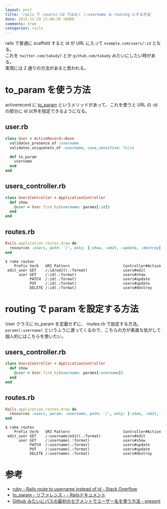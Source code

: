 ```yaml
---
layout: post
title: 'rails で /users/:id ではなく /:username な routing にする方法'
date: 2015-11-29 23:06:56 +0900
comments: true
categories: rails
---
```


rails で普通に scaffold すると id が URL に入って `example.com/users/:id` となる。  
これを `twitter.com/takady7` とか `github.com/takady` みたいにしたい時がある。  
実現には 2 通りの方法があると思われる。  

# to_param を使う方法
activerecord に [to_param](http://railsdoc.com/references/to_param) というメソッドがあって、これを使うと URL の :id の部分に id 以外を指定できるようになる。  

## user.rb
```ruby
class User < ActiveRecord::Base
  validates_presence_of :username
  validates_uniqueness_of :username, case_sensitive: false

  def to_param
    username
  end
end
```

## users_controller.rb
```ruby
class UsersController < ApplicationController
  def show
    @user = User.find_by(username: params[:id])
  end
end
```

## routes.rb
```ruby
Rails.application.routes.draw do
  resources :users, path: '/', only: [:show, :edit, :update, :destroy]
end
```

    $ rake routes
        Prefix Verb   URI Pattern                        Controller#Action
     edit_user GET    /:id/edit(.:format)                users#edit
          user GET    /:id(.:format)                     users#show
               PATCH  /:id(.:format)                     users#update
               PUT    /:id(.:format)                     users#update
               DELETE /:id(.:format)                     users#destroy


# routing で param を設定する方法

User クラスに to_param を定義せずに、 routes.rb で設定する方法。  
`params[:username]` というふうに渡ってくるので、こちらの方が素直な気がして個人的にはこちらを使いたい。  

## users_controller.rb
```ruby
class UsersController < ApplicationController
  def show
    @user = User.find_by(username: params[:username])
  end
end
```


## routes.rb
```ruby
Rails.application.routes.draw do
  resources :users, param: :username, path: '/', only: [:show, :edit, :update, :destroy]
end
```

    $ rake routes
        Prefix Verb   URI Pattern                        Controller#Action
     edit_user GET    /:username/edit(.:format)          users#edit
          user GET    /:username(.:format)               users#show
               PATCH  /:username(.:format)               users#update
               PUT    /:username(.:format)               users#update
               DELETE /:username(.:format)               users#destroy


# 参考
- [ruby - Rails route to username instead of id - Stack Overflow](http://stackoverflow.com/questions/7735315/rails-route-to-username-instead-of-id)
- [to_param - リファレンス - - Railsドキュメント](http://railsdoc.com/references/to_param)
- [Github みたいにパスの最初のセグメントでユーザー名を使う方法 - present](http://tnakamura.hatenablog.com/entry/2014/01/31/185214)
